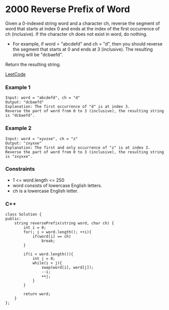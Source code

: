 # 2000 Reverse Prefix of Word

Given a 0-indexed string word and a character ch, reverse the segment of word that starts at index 0 and ends at the index of the first occurrence of ch (inclusive). If the character ch does not exist in word, do nothing.

* For example, if word = "abcdefd" and ch = "d", then you should reverse the segment that starts at 0 and ends at 3 (inclusive). The resulting string will be "dcbaefd".

Return the resulting string.


[LeetCode](https://leetcode.cn/problems/number-of-valid-words-in-a-sentence/)

### Example 1

```
Input: word = "abcdefd", ch = "d"
Output: "dcbaefd"
Explanation: The first occurrence of "d" is at index 3. 
Reverse the part of word from 0 to 3 (inclusive), the resulting string is "dcbaefd".
```

### Example 2

```
Input: word = "xyxzxe", ch = "z"
Output: "zxyxxe"
Explanation: The first and only occurrence of "z" is at index 3.
Reverse the part of word from 0 to 3 (inclusive), the resulting string is "zxyxxe".
```

### Constraints

* 1 <= word.length <= 250
* word consists of lowercase English letters.
* ch is a lowercase English letter.

### C++ 

```
class Solution {
public:
    string reversePrefix(string word, char ch) {
        int i = 0;
        for(; i < word.length(); ++i){
            if(word[i] == ch)
                break;
        }

        if(i < word.length()){
            int j = 0;
            while(i > j){
                swap(word[i], word[j]);
                --i;
                ++j;
            }
        }

        return word;
    }
};
```